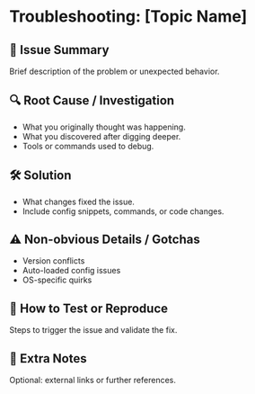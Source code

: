 # Troubleshooting: [Topic Name]

## 🧩 Issue Summary
Brief description of the problem or unexpected behavior.

## 🔍 Root Cause / Investigation
- What you originally thought was happening.
- What you discovered after digging deeper.
- Tools or commands used to debug.

## 🛠️ Solution
- What changes fixed the issue.
- Include config snippets, commands, or code changes.

## ⚠️ Non-obvious Details / Gotchas
- Version conflicts
- Auto-loaded config issues
- OS-specific quirks

## 🧪 How to Test or Reproduce
Steps to trigger the issue and validate the fix.

## 💬 Extra Notes
Optional: external links or further references.
